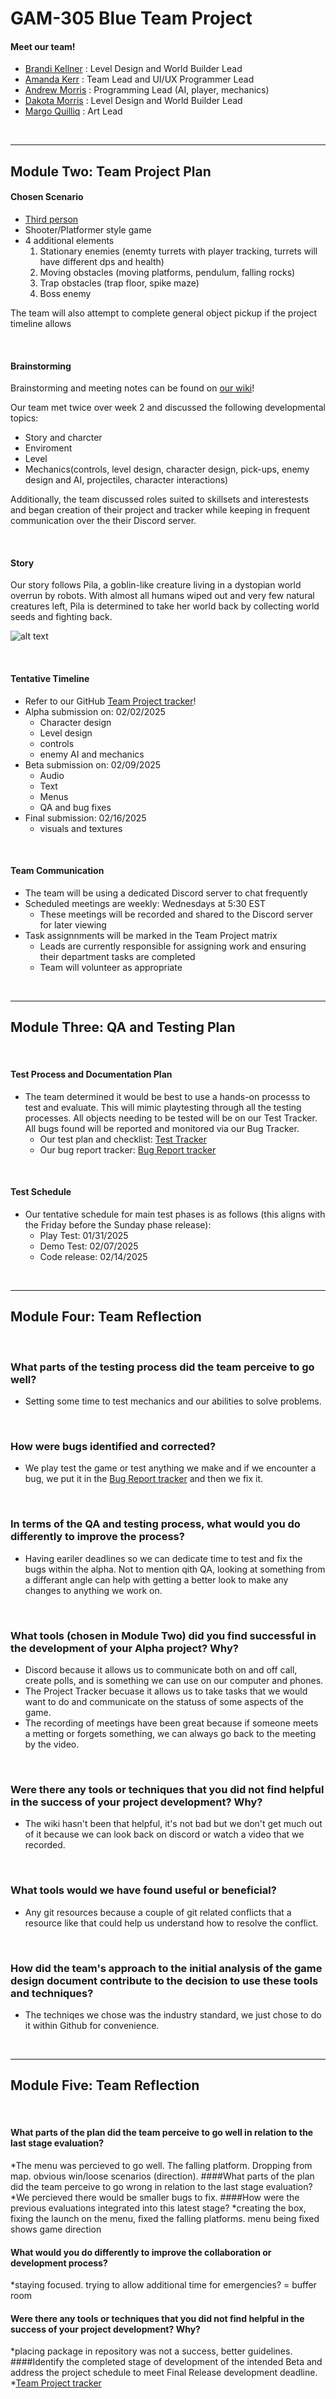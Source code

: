 # GAM-305 Blue Team Project

#### Meet our team!
* [Brandi Kellner](https://github.com/BrandiKellner) : Level Design and World Builder Lead
* [Amanda Kerr](https://github.com/amarkerr) : Team Lead and UI/UX Programmer Lead
* [Andrew Morris](https://github.com/AndrewMorris22) : Programming Lead (AI, player, mechanics)
* [Dakota Morris](https://github.com/DakotaM26) : Level Design and World Builder Lead
* [Margo Quilliq](https://github.com/NerdsyPotato) : Art Lead
<br/>

***

## Module Two: Team Project Plan
#### Chosen Scenario
* [Third person](https://github.com/amarkerr/GAM305-BlueTeam/blob/main/GAM%20305%20Third-Person%20Scenario.pdf)
* Shooter/Platformer style game
* 4 additional elements
   1. Stationary enemies (enemty turrets with player tracking, turrets will have different dps and health)
   2. Moving obstacles (moving platforms, pendulum, falling rocks)
   3. Trap obstacles (trap floor, spike maze)
   4. Boss enemy
  
The team will also attempt to complete general object pickup if the project timeline allows

<br/>

#### Brainstorming
Brainstorming and meeting notes can be found on [our wiki](https://github.com/amarkerr/GAM305-BlueTeam/wiki)!

Our team met twice over week 2 and discussed the following developmental topics:
* Story and charcter
* Enviroment
* Level
* Mechanics(controls, level design, character design, pick-ups, enemy design and AI, projectiles, character interactions)

Additionally, the team discussed roles suited to skillsets and interestests and began creation of their project and tracker while keeping in frequent communication over the their Discord server. 

<br/>

#### Story
Our story follows Pila, a goblin-like creature living in a dystopian world overrun by robots. With almost all humans wiped out and very few natural creatures left, Pila is determined to take her world back by collecting world seeds and fighting back.

![alt text](https://raw.githubusercontent.com/amarkerr/GAM305-BlueTeam/refs/heads/main/Pila.png "Image of character: Pila")

  

<br/>

#### Tentative Timeline
* Refer to our GitHub [Team Project tracker](https://github.com/users/amarkerr/projects/2)!
* Alpha submission on: 02/02/2025
  * Character design
  * Level design
  * controls
  * enemy AI and mechanics
* Beta submission on: 02/09/2025
  * Audio
  * Text
  * Menus
  * QA and bug fixes 
* Final submission: 02/16/2025
  * visuals and textures  

<br/>


#### Team Communication
* The team will be using a dedicated Discord server to chat frequently
* Scheduled meetings are weekly: Wednesdays at 5:30 EST
  * These meetings will be recorded and shared to the Discord server for later viewing
* Task assignnments will be marked in the Team Project matrix
  * Leads are currently responsible for assigning work and ensuring their department tasks are completed
  * Team will volunteer as appropriate
  
<br/>

***
## Module Three: QA and Testing Plan
<br/>

#### Test Process and Documentation Plan
* The team determined it would be best to use a hands-on processs to test and evaluate. This will mimic playtesting through all the testing processes. All objects needing to be tested will be on our Test Tracker. All bugs found will be reported and monitored via our Bug Tracker.
  * Our test plan and checklist: [Test Tracker](https://github.com/users/amarkerr/projects/3) 
  * Our bug report tracker: [Bug Report tracker](https://github.com/users/amarkerr/projects/4)

 
<br/>

#### Test Schedule
* Our tentative schedule for main test phases is as follows (this aligns with the Friday before the Sunday phase release):
  * Play Test: 01/31/2025
  * Demo Test: 02/07/2025
  * Code release: 02/14/2025 
<br/>


***
## Module Four: Team Reflection
<br/>

### What parts of the testing process did the team perceive to go well?
* Setting some time to test mechanics and our abilities to solve problems.
<br/>

### How were bugs identified and corrected?
  * We play test the game or test anything we make and if we encounter a bug, we put it in the [Bug Report tracker](https://github.com/users/amarkerr/projects/4) and then we fix it.
<br/>

### In terms of the QA and testing process, what would you do differently to improve the process?
* Having eariler deadlines so we can dedicate time to test and fix the bugs within the alpha. Not to mention qith QA, looking at something from a differant angle can help with getting a better look to make any changes to anything we work on.
<br/>

### What tools (chosen in Module Two) did you find successful in the development of your Alpha project? Why?
* Discord because it allows us to communicate both on and off call, create polls, and is something we can use on our computer and phones.
* The Project Tracker becuase it allows us to take tasks that we would want to do and communicate on the statuss of some aspects of the game.
* The recording of meetings have been great because if someone meets a metting or forgets something, we can always go back to the meeting by the video.
<br/>

### Were there any tools or techniques that you did not find helpful in the success of your project development? Why?
* The wiki hasn't been that helpful, it's not bad but we don't get much out of it because we can look back on discord or watch a video that we recorded.
<br/>

### What tools would we have found useful or beneficial? 
* Any git resources because a couple of git related conflicts that a resource like that could help us understand how to resolve the conflict.
<br/>

### How did the team's approach to the initial analysis of the game design document contribute to the decision to use these tools and techniques?
* The techniqes we chose was the industry standard, we just chose to do it within Github for convenience.
<br/>


***
## Module Five: Team Reflection
<br/>

#### What parts of the plan did the team perceive to go well in relation to the last stage evaluation?
*The menu was percieved to go well. The falling platform. Dropping from map. obvious win/loose scenarios (direction).
####What parts of the plan did the team perceive to go wrong in relation to the last stage evaluation?
*We percieved there would be smaller bugs to fix. 
####How were the previous evaluations integrated into this latest stage?
*creating the box, fixing the launch on the menu, fixed the falling platforms. menu being fixed shows game direction
#### What would you do differently to improve the collaboration or development process?
*staying focused. trying to allow additional time for emergencies? = buffer room
#### Were there any tools or techniques that you did not find helpful in the success of your project development? Why?
*placing package in repository was not a success, better guidelines. 
####Identify the completed stage of development of the intended Beta and address the project schedule to meet Final Release development deadline.
 *[Team Project tracker](https://github.com/users/amarkerr/projects/2)
